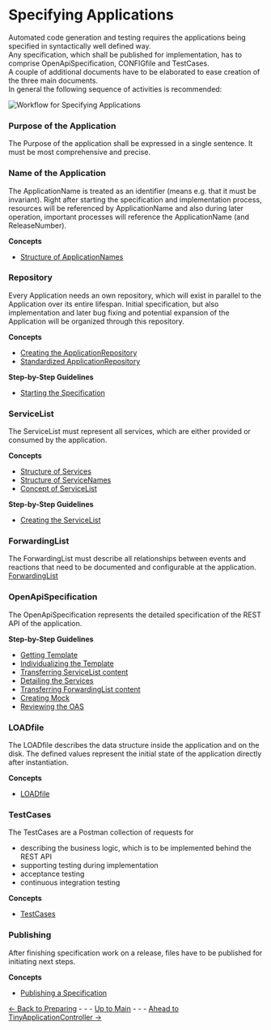 # Specifying Applications

Automated code generation and testing requires the applications being specified in syntactically well defined way.  
Any specification, which shall be published for implementation, has to comprise OpenApiSpecification, CONFIGfile and TestCases.  
A couple of additional documents have to be elaborated to ease creation of the three main documents.  
In general the following sequence of activities is recommended:

![Workflow for Specifying Applications](https://www.plantuml.com/plantuml/svg/NP31JiD034JlV8M_0owDMkLKaQf1uhnDPnkBpNhhtIKgNuy3I0szlXcFnzxauhJKAT2xw8SFCfCNfJvXO7_ZUA4cfS23AomnFptlu3bY3RivGbyM9G_A9z2XQf8C4azb_6SrrpOujM1gQpnR-a96MTmhswkROC8HrufSVlgir2CidOleRHcMAGKKK0_zv05xpcMDMz7PwRBfJx6MV8cqxvgTvu0xwH9Ya_Zty7lVtcvAXTwioDPbP4Ej0b-WH-UXdWBdyP5l4C_stcy0 "Workflow for Specifying Applications")


### Purpose of the Application

The Purpose of the application shall be expressed in a single sentence. It must be most comprehensive and precise.


### Name of the Application

The ApplicationName is treated as an identifier (means e.g. that it must be invariant).
Right after starting the specification and implementation process, resources will be referenced by ApplicationName and also during later operation, important processes will reference the ApplicationName (and ReleaseNumber).  

**Concepts**
* [Structure of ApplicationNames](./StructureOfApplicationNames/StructureOfApplicationNames.md)


### Repository
Every Application needs an own repository, which will exist in parallel to the Application over its entire lifespan. Initial specification, but also implementation and later bug fixing and potential expansion of the Application will be organized through this repository.

**Concepts**
* [Creating the ApplicationRepository](./CreatingApplicationRepository/CreatingApplicationRepository.md)
* [Standardized ApplicationRepository](./StandardizedApplicationRepository/StandardizedApplicationRepository.md)

**Step-by-Step Guidelines**
* [Starting the Specification](./StartingToSpecify/StartingToSpecify.md)


### ServiceList

The ServiceList must represent all services, which are either provided or consumed by the application.

**Concepts**
* [Structure of Services](./StructureOfServices/StructureOfServices.md)
* [Structure of ServiceNames](./StructureOfServiceNames/StructureOfServiceNames.md)
* [Concept of ServiceList](./ConceptOfServiceList/ConceptOfServiceList.md)

**Step-by-Step Guidelines**
* [Creating the ServiceList](./CreatingServiceList/CreatingServiceList.md)


### ForwardingList

The ForwardingList must describe all relationships between events and reactions that need to be documented and configurable at the application.
[ForwardingList](./ForwardingList/ForwardingList.md)

### OpenApiSpecification

The OpenApiSpecification represents the detailed specification of the REST API of the application.

**Step-by-Step Guidelines**
* [Getting Template](./GettingOasTemplate/GettingOasTemplate.md)
* [Individualizing the Template](./IndividualizingOasTemplate/IndividualizingOasTemplate.md)
* [Transferring ServiceList content](./TransferringServiceList/TransferringServiceList.md)
* [Detailing the Services](./DetailingServices/DetailingServices.md)
* [Transferring ForwardingList content](./TransferringForwardingList/TransferringForwardingList.md)
* [Creating Mock](./CreatingMock/CreatingMock.md)
* [Reviewing the OAS](./ReviewingOas/ReviewingOas.md)

### LOADfile

The LOADfile describes the data structure inside the application and on the disk. The defined values represent the initial state of the application directly after instantiation.

**Concepts**
* [LOADfile](./LoadFile/LoadFile.md)

### TestCases

The TestCases are a Postman collection of requests for 
  * describing the business logic, which is to be implemented behind the REST API
  * supporting testing during implementation
  * acceptance testing
  * continuous integration testing

**Concepts**
* [TestCases](./TestCases/TestCases.md)

### Publishing

After finishing specification work on a release, files have to be published for initiating next steps.

**Concepts**
* [Publishing a Specification](./PublishingSpecification/PublishingSpecification.md)


[<- Back to Preparing](../PreparingSpecifying/PreparingSpecifying.md) - - - [Up to Main](../Main.md) - - - [Ahead to TinyApplicationController ->](../TinyApplicationController/TinyApplicationController.md)
